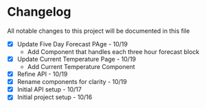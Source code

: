# Changelog

All notable changes to this project will be documented in this file

- [X] Update Five Day Forecast PAge - 10/19
  - Add Component that handles each three hour forecast block
- [X] Update Current Temperature Page - 10/19 
  - Add Current Temperature Component
- [X] Refine API - 10/19
- [X] Rename components for clarity - 10/19
- [X] Initial API setup - 10/17
- [X] Initial project setup - 10/16